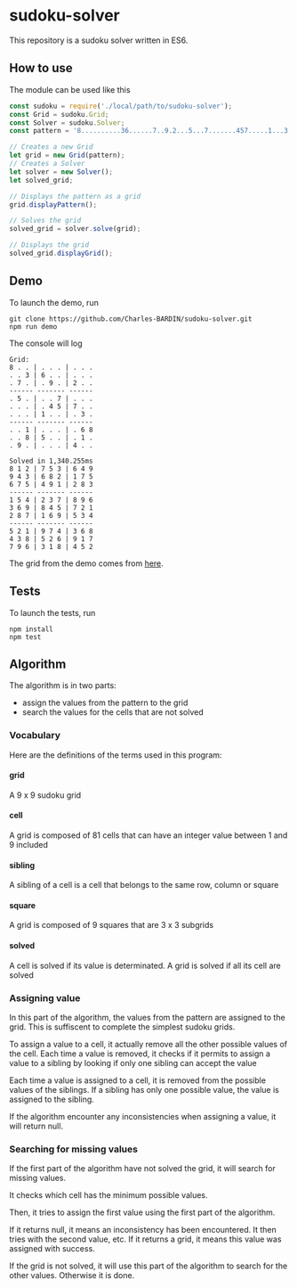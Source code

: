 # sudoku-solver

This repository is a sudoku solver written in ES6. 

## How to use
The module can be used like this
```js
const sudoku = require('./local/path/to/sudoku-solver');
const Grid = sudoku.Grid;
const Solver = sudoku.Solver;
const pattern = '8..........36......7..9.2...5...7.......457.....1...3...1....68..85...1..9....4..';

// Creates a new Grid
let grid = new Grid(pattern);
// Creates a Solver
let solver = new Solver();
let solved_grid;

// Displays the pattern as a grid
grid.displayPattern();

// Solves the grid
solved_grid = solver.solve(grid);

// Displays the grid
solved_grid.displayGrid();
```

## Demo
To launch the demo, run
```
git clone https://github.com/Charles-BARDIN/sudoku-solver.git
npm run demo
```
The console will log
```
Grid:                                                                                                                                                                                                             
8 . . | . . . | . . .                                                                                                                                                                                             
. . 3 | 6 . . | . . .                                                                                                                                                                                             
. 7 . | . 9 . | 2 . .                                                                                                                                                                                             
------ ------- ------                                                                                                                                                                                             
. 5 . | . . 7 | . . .                                                                                                                                                                                             
. . . | . 4 5 | 7 . .                                                                                                                                                                                             
. . . | 1 . . | . 3 .                                                                                                                                                                                             
------ ------- ------                                                                                                                                                                                             
. . 1 | . . . | . 6 8                                                                                                                                                                                             
. . 8 | 5 . . | . 1 .                                                                                                                                                                                             
. 9 . | . . . | 4 . .                                                                                                                                                                                             
                                                                                                                                                                                                                  
Solved in 1,340.255ms                                                                                                                                                                                             
8 1 2 | 7 5 3 | 6 4 9                                                                                                                                                                                             
9 4 3 | 6 8 2 | 1 7 5                                                                                                                                                                                             
6 7 5 | 4 9 1 | 2 8 3                                                                                                                                                                                             
------ ------- ------                                                                                                                                                                                             
1 5 4 | 2 3 7 | 8 9 6                                                                                                                                                                                             
3 6 9 | 8 4 5 | 7 2 1                                                                                                                                                                                             
2 8 7 | 1 6 9 | 5 3 4                                                                                                                                                                                             
------ ------- ------                                                                                                                                                                                             
5 2 1 | 9 7 4 | 3 6 8                                                                                                                                                                                             
4 3 8 | 5 2 6 | 9 1 7                                                                                                                                                                                             
7 9 6 | 3 1 8 | 4 5 2 
```

The grid from the demo comes from [here](http://puzzling.stackexchange.com/questions/252/how-do-i-solve-the-worlds-hardest-sudoku).

## Tests
To launch the tests, run

```
npm install
npm test
```

## Algorithm
The algorithm is in two parts:
* assign the values from the pattern to the grid
* search the values for the cells that are not solved

### Vocabulary
Here are the definitions of the terms used in this program: 

#### grid 
A 9 x 9 sudoku grid

#### cell
A grid is composed of 81 cells that can have an integer value between 1 and 9 included

#### sibling
A sibling of a cell is a cell that belongs to the same row, column or square

#### square
A grid is composed of 9 squares that are 3 x 3 subgrids

#### solved
A cell is solved if its value is determinated. A grid is solved if all its cell are solved 

### Assigning value
In this part of the algorithm, the values from the pattern are assigned to the grid. This is suffiscent to complete the simplest sudoku grids.

To assign a value to a cell, it actually remove all the other possible values of the cell.
Each time a value is removed, it checks if it permits to assign a value to a sibling by looking if only one sibling can accept the value

Each time a value is assigned to a cell, it is removed from the possible values of the siblings. If a sibling has only one possible value, the value is assigned to the sibling.

If the algorithm encounter any inconsistencies when assigning a value, it will return null.

### Searching for missing values
If the first part of the algorithm have not solved the grid, it will search for missing values.

It checks which cell has the minimum possible values. 

Then, it tries to assign the first value using the first part of the algorithm.

If it returns null, it means an inconsistency has been encountered. It then tries with the second value, etc.
If it returns a grid, it means this value was assigned with success. 

If the grid is not solved, it will use this part of the algorithm to search for the other values. Otherwise it is done.
